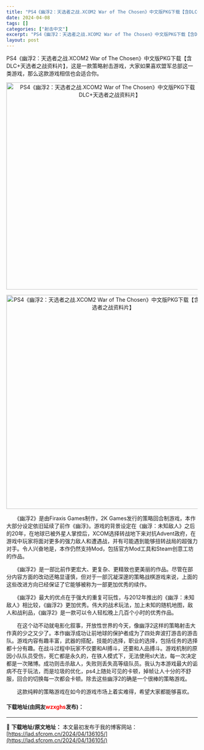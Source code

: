```yaml
---
title: "PS4《幽浮2：天选者之战.XCOM2 War of The Chosen》中文版PKG下载【含DLC+天选者之战资料片】"
date: 2024-04-08
tags: []
categories: ["射击中文"]
excerpt: "PS4《幽浮2：天选者之战.XCOM2 War of The Chosen》中文版PKG下载【含DLC+天选者之战资料片】，这是一款策略射击游戏，大家如果喜欢盟军总部这一类游戏，那么这款游戏相信也会适合你。 　　《幽浮2》是由Firaxis Games制作，2K Games发行的策略回合制游戏，本作&hellip;"
layout: post
---
```


 <p>PS4《幽浮2：天选者之战.XCOM2 War of The Chosen》中文版PKG下载【含DLC+天选者之战资料片】，这是一款策略射击游戏，大家如果喜欢盟军总部这一类游戏，那么这款游戏相信也会适合你。</p> <p align="center"><img align="" border="0" src="https://lad.sfcrom.cn/wp-content/uploads/2024/04/20240408_66135f148be9e.webp" width="545" alt="PS4《幽浮2：天选者之战.XCOM2 War of The Chosen》中文版PKG下载【含DLC+天选者之战资料片】" /></p> <p align="center"><img align="" border="0" src="https://lad.sfcrom.cn/wp-content/uploads/2024/04/20240408_66135f14e93c9.webp" width="563" alt="PS4《幽浮2：天选者之战.XCOM2 War of The Chosen》中文版PKG下载【含DLC+天选者之战资料片】" /></p> <p>　　《幽浮2》是由Firaxis Games制作，2K Games发行的策略回合制游戏，本作大部分设定依旧延续了前作《幽浮》。游戏的背景设定在《幽浮：未知敌人》之后的20年，在地球已被外星人掌控后，XCOM选择转战地下来对抗Advent政府，在游戏中玩家将面对更多的强力敌人和遭遇战，并有可能遇到能够扭转战局的超强力对手。令人兴奋地是，本作仍然支持Mod，包括官方Mod工具和Steam创意工坊的作品。</p> <p>　　《幽浮2》是一部比前作更宏大、更复杂、更精致也更美丽的作品。尽管在部分内容方面的改动还略显谨慎，但对于一部沉凝深邃的策略战棋游戏来说，上面的这些改进方向已经保证了它能够被称为一部更加优秀的续作。</p> <p>　　《幽浮2》最大的优点在于强大的重复可玩性，与2012年推出的《幽浮：未知敌人》相比较，《幽浮2》更加优秀。伟大的战术玩法，加上未知的随机地图，敌人和战利品，《幽浮2》是一款可以令人轻松晚上几百个小时的优秀作品。</p> <p>　　在这个动不动就电影化叙事，开放性世界的今天，像幽浮2这样的策略射击大作真的少之又少了。本作幽浮成功让前地球的保护者成为了四处奔波打游击的游击队。游戏内容有趣丰富，武器的搭配，技能的选择，职业的选择，包括任务的选择都十分有趣。在战斗过程中玩家不仅要和AI搏斗，还要和人品搏斗。游戏机制的原因小队队员受伤，死亡都是永久的，在铁人模式下，无法使用sl大法，每一次决定都是一次赌博。成功则击杀敌人，失败则丢失高等级队员。我认为本游戏最大的诟病不在于玩法，而是垃圾的优化，ps4上随处可见的卡顿，掉帧让人十分的不舒服，回合的切换每一次都会卡顿。除去这些幽浮2的确是一个很棒的策略游戏。</p> <p>　　这款纯粹的策略游戏在如今的游戏市场上着实难得，希望大家都能够喜欢。</p> <p><h4>下载地址(由网友<font color="red">wzxghs</font>发布)：</h4></p> 

---
📖 **下载地址/原文地址：** 本文最初发布于我的博客网站：[https://lad.sfcrom.cn/2024/04/136105/](https://lad.sfcrom.cn/2024/04/136105/)
